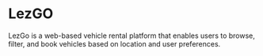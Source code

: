 # LezGO
LezGo is a web-based vehicle rental platform that enables users to browse, filter, and book vehicles based on location and user preferences.
